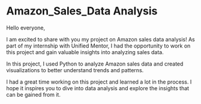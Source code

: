 # Amazon_Sales_Data Analysis
Hello everyone,

I am excited to share with you my project on Amazon sales data analysis! As part of my internship with Unified Mentor, I had the opportunity to work on this project and gain valuable insights into analyzing sales data.

In this project, I used Python to analyze Amazon sales data and created visualizations to better understand trends and patterns. 

I had a great time working on this project and learned a lot in the process. I hope it inspires you to dive into data analysis and explore the insights that can be gained from it.
